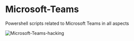 # Microsoft-Teams

Powershell scripts related to Microsoft Teams in all aspects


![Microsoft-Teams-hacking](https://user-images.githubusercontent.com/68775447/153252550-c84d66dd-69be-488e-93c0-6d76e784b583.jpg)
